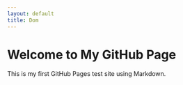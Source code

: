 ```yaml
---
layout: default
title: Dom
---
```


# Welcome to My GitHub Page

This is my first GitHub Pages test site using Markdown.
